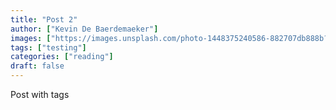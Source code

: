 ```yaml
---
title: "Post 2"
author: ["Kevin De Baerdemaeker"]
images: ["https://images.unsplash.com/photo-1448375240586-882707db888b?ixlib=rb-1.2.1&ixid=eyJhcHBfaWQiOjEyMDd9&auto=format&fit=crop&w=1050&q=80"]
tags: ["testing"]
categories: ["reading"]
draft: false
---
```


Post with tags
